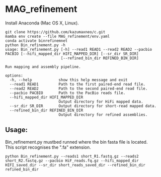 # MAG_refinement

Install Anaconda (Mac OS X, Linux).  

```
git clone https://github.com/kazumaxneo/c.git
mamba env create --file MAG_refinement/env.yaml
conda activate binrefinemnet
python Bin_refinement.py -h
usage: Bin_refinement.py [-h] --read1 READ1 --read2 READ2 --pacbio PACBIO [--hifi_mapped_dir HIFI_MAPPED_DIR] [--sr_dir SR_DIR]
                         [--refined_bin_dir REFINED_BIN_DIR]

Run mapping and assembly pipeline.

options:
  -h, --help            show this help message and exit
  --read1 READ1         Path to the first paired-end read file.
  --read2 READ2         Path to the second paired-end read file.
  --pacbio PACBIO       Path to the PacBio reads file.
  --hifi_mapped_dir HIFI_MAPPED_DIR
                        Output directory for HiFi mapped data.
  --sr_dir SR_DIR       Output directory for short-read mapped data.
  --refined_bin_dir REFINED_BIN_DIR
                        Output directory for refined assemblies.
```

## Usage:  
Bin_refinement.py mustbed runned where the bin fasta file is located.  
This script recognises the ".fa" extension.
```
python Bin_refinement.py --reads1 short_R1.fastq.gz --reads2 short_R2.fastq.gz --pacbio HiF_reads.fq.gz --hifi_mapped_dir HIFI_saved_dir --sr_dir short_reads_saved_dir --refined_bin_dir refined_bin_dir
```
    
